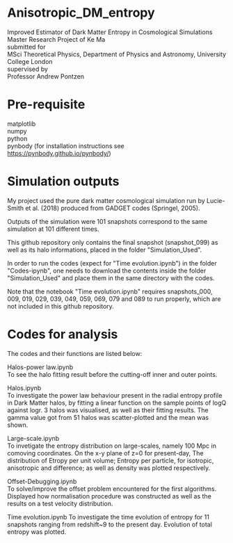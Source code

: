 # Anisotropic_DM_entropy

Improved Estimator of Dark Matter Entropy in Cosmological Simulations  
Master Research Project of Ke Ma  
submitted for  
MSci Theoretical Physics, Department of Physics and Astronomy, University College London  
supervised by  
Professor Andrew Pontzen  

# Pre-requisite

matplotlib  
numpy  
python  
pynbody (for installation instructions see https://pynbody.github.io/pynbody/)  

# Simulation outputs

My project used the pure dark matter cosmological simulation run by Lucie-Smith et al. (2018) produced from GADGET codes (Springel, 2005).  

Outputs of the simulation were 101 snapshots correspond to the same simulation at 101 different times.  

This github repository only contains the final snapshot (snapshot_099) as well as its halo informations, placed in the folder "Simulation_Used".   

In order to run the codes (expect for "Time evolution.ipynb") in the folder "Codes-ipynb", one needs to download the contents inside the folder "Simulation_Used" and place them in the same directory with the codes.    

Note that the notebook "Time evolution.ipynb" requires snapshots_000, 009, 019, 029, 039, 049, 059, 069, 079 and 089 to run properly, which are not included in this github repository.  
 
# Codes for analysis

The codes and their functions are listed below:  

Halos-power law.ipynb   
To see the halo fitting result before the cutting-off inner and outer points.

Halos.ipynb  
To investigate the power law behaviour present in the radial entropy profile in Dark Matter halos, by fitting a linear function on the sample points of logQ against logr. 
3 halos was visualised, as well as their fitting results. The gamma value got from 51 halos was scatter-plotted and the mean was shown.

Large-scale.ipynb  
To invetigate the entropy distribution on large-scales, namely 100 Mpc in comoving coordinates. On the x-y plane of z=0 for present-day, 
The distribution of  Etropy per unit volume; Entropy per particle, for isotropic, anisotropic and difference; as well as density was plotted respectively.

Offset-Debugging.ipynb  
To solve/improve the offset problem encountered for the first algorithms. Displayed how normalisation procedure was constructed as well as the results on a test velocity distribution.

Time evolution.ipynb
To investigate the time evolution of entropy for 11 snapshots ranging from redshift~9 to the present day. Evolution of total entropy was plotted.
